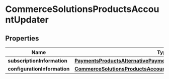 
# CommerceSolutionsProductsAccountUpdater

## Properties
Name | Type | Description | Notes
------------ | ------------- | ------------- | -------------
**subscriptionInformation** | [**PaymentsProductsAlternativePaymentMethodsSubscriptionInformation**](PaymentsProductsAlternativePaymentMethodsSubscriptionInformation.md) |  |  [optional]
**configurationInformation** | [**CommerceSolutionsProductsAccountUpdaterConfigurationInformation**](CommerceSolutionsProductsAccountUpdaterConfigurationInformation.md) |  |  [optional]




